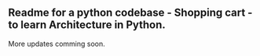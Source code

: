 ## Readme for a python codebase - Shopping cart - to learn Architecture in Python.

More updates comming soon.


